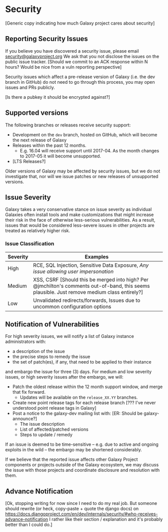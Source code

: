 # Security

[Generic copy indicating how much Galaxy project cares about security]

## Reporting Security Issues

If you believe you have discovered a security issue, please email security@galaxyproject.org We ask that you not disclose the issues on the public issue tracker. [Should we commit to an ACK response within N hours? Would be nice from a vuln reporting perspective]

Security issues which affect a pre-release version of Galaxy (i.e. the dev branch in GitHub) do not need to go through this process, you may open issues and PRs publicly.

[Is there a pubkey it should be encrypted against?]

## Supported versions

The following branches or releases receive security support:

- Development on the `dev` branch, hosted on GitHub, which will become the next release of Galaxy
- Releases within the past 12 months.
  - E.g. 16.04 will receive support until 2017-04. As the month changes to 2017-05 it will become unsupported.
- [LTS Releases?]

Older versions of Galaxy may be affected by security issues, but we do not investigate that, nor will we issue patches or new releases of unsupported versions.

## Issue Severity

Galaxy takes a very conservative stance on issue severity as individual Galaxies often install tools and make customizations that might increase their risk in the face of otherwise less-serious vulnerabilities. As a result, issues that would be considered less-severe issues in other projects are treated as relatively higher risk.

### Issue Classification

Severity | Examples
--- | ---
High | RCE, SQL Injection, Sensitive Data Exposure, *Any issue allowing user impersonation*
Medium | XSS, CSRF [Should this be merged into high? Per @jmchilton's comments out-of-band, this seems plausible. Just remove medium class entirely?]
Low | Unvalidated redirects/forwards, Issues due to uncommon configuration options 

## Notification of Vulnerabilities

For high severity issues, we will notify a list of Galaxy instance administrators with:

- a description of the issue
- the precise steps to remedy the issue
- the set of patch(es), if any, that need to be applied to their instance
 
and embargo the issue for three (3) days. For medium and low severity issues, or high severity issues after the embargo, we will:

- Patch the oldest release within the 12 month support window, and merge that fix forward.
  - Updates will be available on the `release_XX.YY` branches.
- Create new point release tags for each release branch [??? I've never understood point release tags in Galaxy]
- Post a notice to the galaxy-dev mailing list with:  [ER: Should be galaxy-announce?]
  - The issue description
  - List of affected/patched versions 
  - Steps to update / remedy

If an issue is deemed to be time-sensitive – e.g. due to active and ongoing exploits in the wild – the embargo may be shortened considerably.

If we believe that the reported issue affects other Galaxy Project components or projects outside of the Galaxy ecosystem, we may discuss the issue with those projects and coordinate disclosure and resolution with them.

## Advance Notification

[Ok, stopping writing for now since I need to do my real job. But someone should rewrite (or heck, copy-paste + quote the django docs) on https://docs.djangoproject.com/en/dev/internals/security/#who-receives-advance-notification I rather like their section / explanation and it's probably better than I could do.]